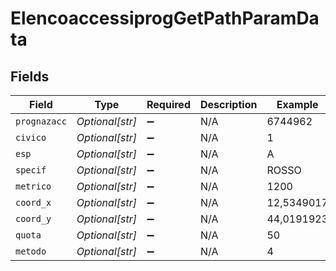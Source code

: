 # ElencoaccessiprogGetPathParamData


## Fields

| Field              | Type               | Required           | Description        | Example            |
| ------------------ | ------------------ | ------------------ | ------------------ | ------------------ |
| `prognazacc`       | *Optional[str]*    | :heavy_minus_sign: | N/A                | 6744962            |
| `civico`           | *Optional[str]*    | :heavy_minus_sign: | N/A                | 1                  |
| `esp`              | *Optional[str]*    | :heavy_minus_sign: | N/A                | A                  |
| `specif`           | *Optional[str]*    | :heavy_minus_sign: | N/A                | ROSSO              |
| `metrico`          | *Optional[str]*    | :heavy_minus_sign: | N/A                | 1200               |
| `coord_x`          | *Optional[str]*    | :heavy_minus_sign: | N/A                | 12,5349017         |
| `coord_y`          | *Optional[str]*    | :heavy_minus_sign: | N/A                | 44,0191923         |
| `quota`            | *Optional[str]*    | :heavy_minus_sign: | N/A                | 50                 |
| `metodo`           | *Optional[str]*    | :heavy_minus_sign: | N/A                | 4                  |